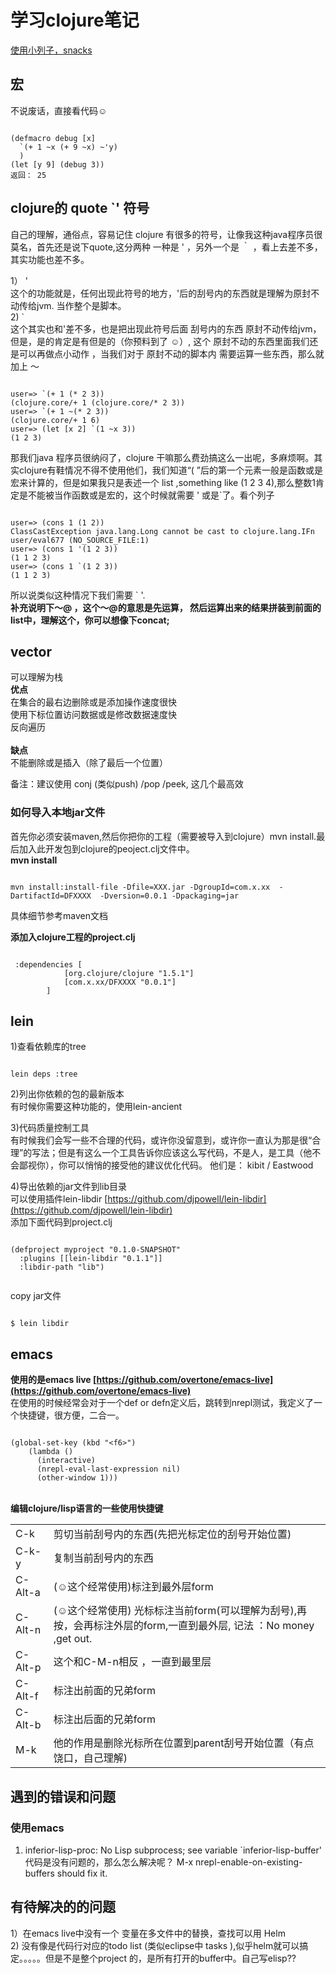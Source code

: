 # 学习clojure笔记 #


[使用小列子，snacks](https://github.com/malakaw/my_clojure_study/blob/master/snacks.md)

## 宏 ##
不说废话，直接看代码☺
<pre><code>
(defmacro debug [x]
  `(+ 1 ~x (+ 9 ~x) ~'y)
  )
(let [y 9] (debug 3))
返回： 25
</code></pre>

## clojure的 quote  `' 符号 ##
自己的理解，通俗点，容易记住
clojure 有很多的符号，让像我这种java程序员很莫名，首先还是说下quote,这分两种
一种是  ' ，另外一个是 ｀ ，看上去差不多，其实功能也差不多。

1） ' <br/>
这个的功能就是，任何出现此符号的地方，'后的刮号内的东西就是理解为原封不动传给jvm. 当作整个是脚本。
<br/>
2)  `<br/>
这个其实也和'差不多，也是把出现此符号后面 刮号内的东西 原封不动传给jvm，但是，是的肯定是有但是的（你预料到了 ☺）, 这个 原封不动的东西里面我们还是可以再做点小动作 ，当我们对于 原封不动的脚本内 需要运算一些东西，那么就加上 ～<br/>
<pre><code>
user=> `(+ 1 (* 2 3))
(clojure.core/+ 1 (clojure.core/* 2 3))
user=> `(+ 1 ~(* 2 3))
(clojure.core/+ 1 6)
user=> (let [x 2] `(1 ~x 3))
(1 2 3)
</code></pre>



那我们java 程序员很纳闷了，clojure  干嘛那么费劲搞这么一出呢，多麻烦啊。其实clojure有鞋情况不得不使用他们，我们知道“( ”后的第一个元素一般是函数或是宏来计算的，但是如果我只是表述一个 list ,something like (1 2 3 4),那么整数1肯定是不能被当作函数或是宏的，这个时候就需要 ' 或是`了。看个列子
<pre><code>
user=> (cons 1 (1 2))
ClassCastException java.lang.Long cannot be cast to clojure.lang.IFn  user/eval677 (NO_SOURCE_FILE:1)
user=> (cons 1 '(1 2 3))
(1 1 2 3)
user=> (cons 1 `(1 2 3))
(1 1 2 3)
</code></pre>

所以说类似这种情况下我们需要 ` '.
<br/>
<b>补充说明下～@ ，这个～@的意思是先运算， 然后运算出来的结果拼装到前面的 list中，理解这个，你可以想像下concat;</b>


## vector  ##
可以理解为栈<br/>
<b> 优点</b><br/>
在集合的最右边删除或是添加操作速度很快<br/>
使用下标位置访问数据或是修改数据速度快<br/>
反向遍历<br/>
<br/>
<b> 缺点</b><br/>
不能删除或是插入（除了最后一个位置）
<br/>


备注：建议使用 conj (类似push) /pop /peek, 这几个最高效



### 如何导入本地jar文件 ###
首先你必须安装maven,然后你把你的工程（需要被导入到clojure）mvn install.最后加入此开发包到clojure的peoject.clj文件中。
<br/>**mvn install**
<pre><code>
mvn install:install-file -Dfile=XXX.jar -DgroupId=com.x.xx  -DartifactId=DFXXXX  -Dversion=0.0.1 -Dpackaging=jar
</code></pre>
具体细节参考maven文档<br/>

**添加入clojure工程的project.clj**
<pre><code>
 :dependencies [
			[org.clojure/clojure "1.5.1"]
			[com.x.xx/DFXXXX "0.0.1"]
		]
</code></pre>



## lein  ##
1)查看依赖库的tree
<pre><code>
lein deps :tree
</code></pre>

2)列出你依赖的包的最新版本<br/>
有时候你需要这种功能的，使用lein-ancient<br/>

3)代码质量控制工具 <br/>
有时候我们会写一些不合理的代码，或许你没留意到，或许你一直认为那是很“合理”的写法；但是有这么一个工具告诉你应该这么写代码，不是人，是工具（他不会鄙视你），你可以悄悄的接受他的建议优化代码。 他们是： kibit / Eastwood
<br/>

4)导出依赖的jar文件到lib目录
<br/>可以使用插件lein-libdir
[https://github.com/djpowell/lein-libdir](https://github.com/djpowell/lein-libdir)
<br/>添加下面代码到project.clj
<pre><code>
(defproject myproject "0.1.0-SNAPSHOT"
  :plugins [[lein-libdir "0.1.1"]]
  :libdir-path "lib")

</code></pre>
copy jar文件
<pre><code>
$ lein libdir
</code></pre>

## emacs  ##
<b>使用的是emacs live [https://github.com/overtone/emacs-live](https://github.com/overtone/emacs-live)</b><br/>
在使用的时候经常会对于一个def or defn定义后，跳转到nrepl测试，我定义了一个快捷键，很方便，二合一。
<pre><code>
(global-set-key (kbd "&lt;f6&gt;")
    (lambda ()
      (interactive)
      (nrepl-eval-last-expression nil)
      (other-window 1)))
</code></pre>

<br/>
<b>编辑clojure/lisp语言的一些使用快捷键</b>
<table>
<tr>
<td>C-k</td><td>剪切当前刮号内的东西(先把光标定位的刮号开始位置)</td>
</tr>
<tr>
<td>C-k-y</td><td>复制当前刮号内的东西</td>
</tr>
<tr>
<td>C-Alt-a</td><td>(☺这个经常使用)标注到最外层form</td>
</tr>

<tr>
<td>C-Alt-n</td><td>(☺这个经常使用) 光标标注当前form(可以理解为刮号),再按，会再标注外层的form,一直到最外层, 记法 ：No money ,get out.</td>
</tr>

<tr>
<td>C-Alt-p</td><td>这个和C-M-n相反 ，一直到最里层</td>
</tr>
<tr>
<td>C-Alt-f</td><td>标注出前面的兄弟form</td>
</tr>
<tr>
<td>C-Alt-b</td><td>标注出后面的兄弟form</td>
</tr>
<!--t r>
<td>C-M-d</td><td>标注到下一个form的（</td>
</tr-->

<tr>
<td>M-k</td><td>他的作用是删除光标所在位置到parent刮号开始位置（有点饶口，自己理解)</td>
</tr>
</table>

## 遇到的错误和问题 ##
### 使用emacs ###
1) inferior-lisp-proc: No Lisp subprocess; see variable `inferior-lisp-buffer'
代码是没有问题的，那么怎么解决呢？
M-x nrepl-enable-on-existing-buffers should fix it.


## 有待解决的的问题 ##
1）在emacs live中没有一个 变量在多文件中的替换，查找可以用 Helm<br/>
2) 没有像是代码行对应的todo list (类似eclipse中  tasks ),似乎helm就可以搞定。。。。。但是不是整个project 的，是所有打开的buffer中。自己写elisp??
